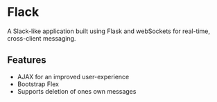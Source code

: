 # Flack
A Slack-like application built using Flask and webSockets for real-time, cross-client messaging. 

## Features

* AJAX for an improved user-experience
* Bootstrap Flex
* Supports deletion of ones own messages
